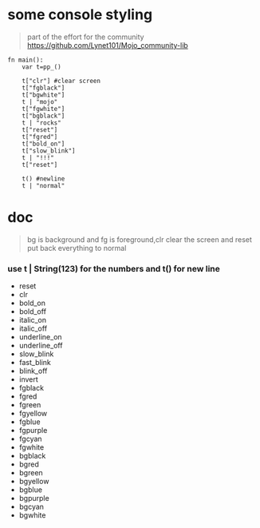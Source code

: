 # some console styling
> part of the effort for the community
> https://github.com/Lynet101/Mojo_community-lib
```
fn main():
    var t=pp_()
    
    t["clr"] #clear screen
    t["fgblack"]
    t["bgwhite"]
    t | "mojo"
    t["fgwhite"]
    t["bgblack"]
    t | "rocks"
    t["reset"]
    t["fgred"]
    t["bold_on"]
    t["slow_blink"]
    t | "!!!"
    t["reset"]
   
    t() #newline
    t | "normal"
```
# doc
> bg is background and fg is foreground,clr clear the screen and reset put back everything to normal
### use t | String(123) for the numbers and t() for new line
- reset
- clr
- bold_on
- bold_off
- italic_on
- italic_off
- underline_on
- underline_off
- slow_blink
- fast_blink
- blink_off
- invert
- fgblack
- fgred
- fgreen
- fgyellow
- fgblue
- fgpurple
- fgcyan
- fgwhite
- bgblack
- bgred
- bgreen
- bgyellow
- bgblue
- bgpurple
- bgcyan
- bgwhite
